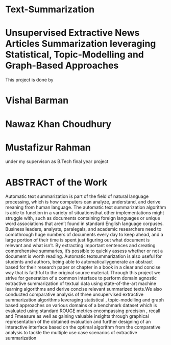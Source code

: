 # Text-Summarization
# Unsupervised Extractive News Articles Summarization leveraging Statistical, Topic-Modelling and Graph-Based Approaches
This project is done by 
# Vishal Barman
# Nawaz Khan Choudhury 
# Mustafizur Rahman 
under my supervison as B.Tech final year project

# **ABSTRACT of the Work**
Automatic text summarization is part of the field of natural language processing, which is
how computers can analyze, understand, and derive meaning from human language. The
automatic text summarization algorithm is able to function in a variety of situationsthat other
implementations might struggle with, such as documents containing foreign languages or
unique word associations that aren’t found in standard English language corpuses. Business
leaders, analysts, paralegals, and academic researchers need to combthrough huge numbers of
documents every day to keep ahead, and a large portion of their time is spent just figuring out
what document is relevant and what isn’t. By extracting important sentences and creating
comprehensive summaries, it’s possible to quickly assess whether or not a document is worth
reading. Automatic textsummarization is also useful for students and authors, being able to
automaticallygenerate an abstract based for their research paper or chapter in a book in a clear
and concise way that is faithful to the original source material.
Through this project we strive for generation of a common interface to perform domain
agnostic extractive summarization of textual data using state-of-the-art machine learning
algorithms and derive concise relevant summarized texts.We also conducted comparative
analysis of three unsupervised extractive summarization algorithms leveraging statistical ,
topic-modelling and graph based approaches on various domains of a benchmark dataset
which is evaluated using standard ROUGE metrics encompassing precision , recall and Fmeasure as well as gaining valuable insights through graphical representation of the obtained
evaluation and further designing of an interactive interface based on the optimal algorithm
from the comparative analysis to tackle the multiple use case scenarios of extractive
summarization
